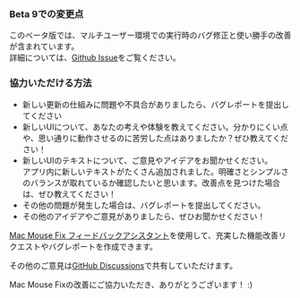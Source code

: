 ### Beta 9での変更点

このベータ版では、マルチユーザー環境での実行時のバグ修正と使い勝手の改善が含まれています。\
詳細については、[Github Issue](https://github.com/noah-nuebling/mac-mouse-fix/issues/93)をご覧ください。

### 協力いただける方法

- 新しい更新の仕組みに問題や不具合がありましたら、バグレポートを提出してください
- 新しいUIについて、あなたの考えや体験を教えてください。分かりにくい点や、思い通りに動作させるのに苦労した点はありましたか？ぜひ教えてください！
- 新しいUIのテキストについて、ご意見やアイデアをお聞かせください。\
   アプリ内に新しいテキストがたくさん追加されました。明確さとシンプルさのバランスが取れているか確認したいと思います。改善点を見つけた場合は、ぜひ教えてください！
- その他の問題が発生した場合は、バグレポートを提出してください。
- その他のアイデアやご意見がありましたら、ぜひお聞かせください！

[Mac Mouse Fix フィードバックアシスタント](https://github.com/noah-nuebling/mac-mouse-fix/issues/new/choose)を使用して、充実した機能改善リクエストやバグレポートを作成できます。

その他のご意見は[GitHub Discussions](https://github.com/noah-nuebling/mac-mouse-fix/discussions/82)で共有していただけます。

Mac Mouse Fixの改善にご協力いただき、ありがとうございます！ :)